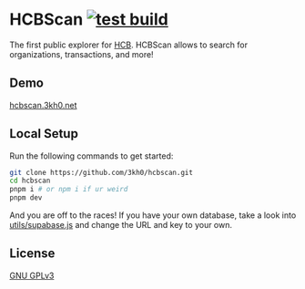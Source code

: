 # HCBScan [![test build](https://github.com/3kh0/hcbscan/actions/workflows/build.yml/badge.svg)](https://github.com/3kh0/hcbscan/actions/workflows/build.yml)

The first public explorer for [HCB](https://hcb.hackclub.com/). HCBScan allows to search for organizations, transactions, and more!

## Demo

[hcbscan.3kh0.net](https://hcbscan.3kh0.net/)

## Local Setup

Run the following commands to get started:

```bash
git clone https://github.com/3kh0/hcbscan.git
cd hcbscan
pnpm i # or npm i if ur weird
pnpm dev
```

And you are off to the races! If you have your own database, take a look into [utils/supabase.js](utils/supabase.js) and change the URL and key to your own.

## License

[GNU GPLv3](./LICENSE.txt)
